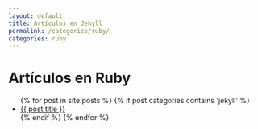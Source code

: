 ```yaml
---
layout: default
title: Artículos en Jekyll
permalink: /categories/ruby/
categories: ruby
---
```

<h1>Artículos en Ruby</h1>
<ul>
{% for post in site.posts %}
  {% if post.categories contains 'jekyll' %}
    <li><a href="/blog/{{ post }}">{{ post.title }}</a></li>
  {% endif %}
{% endfor %}
</ul>